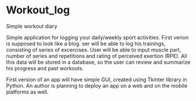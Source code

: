 # Workout_log
Simple workout diary


Simple application for logging your daily/weekly sport activities. 
First verion is supposed to look like a blog. ser will be able to log 
his trainings, consisting of series of excercises. User will be able to input 
muscle part, number of series and repetitions and rating of perceived exertion (RPE).
All this data will be stored in a database, so the user can review and summarize his
progress and past workouts.

First version of an app will have simple GUI, created using Tkinter library in Python.
An author is planning to deploy an app on a web and on the mobile platforms as well.
